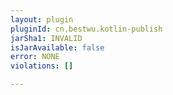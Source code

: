 ```yaml
---
layout: plugin
pluginId: cn.bestwu.kotlin-publish
jarSha1: INVALID
isJarAvailable: false
error: NONE
violations: []

---
```

